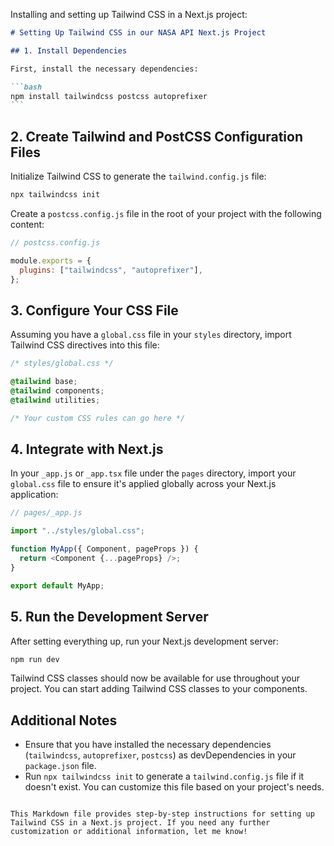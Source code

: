 Installing and setting up Tailwind CSS in a Next.js project:

````markdown
# Setting Up Tailwind CSS in our NASA API Next.js Project

## 1. Install Dependencies

First, install the necessary dependencies:

```bash
npm install tailwindcss postcss autoprefixer
```
````

## 2. Create Tailwind and PostCSS Configuration Files

Initialize Tailwind CSS to generate the `tailwind.config.js` file:

```bash
npx tailwindcss init
```

Create a `postcss.config.js` file in the root of your project with the following content:

```javascript
// postcss.config.js

module.exports = {
  plugins: ["tailwindcss", "autoprefixer"],
};
```

## 3. Configure Your CSS File

Assuming you have a `global.css` file in your `styles` directory, import Tailwind CSS directives into this file:

```css
/* styles/global.css */

@tailwind base;
@tailwind components;
@tailwind utilities;

/* Your custom CSS rules can go here */
```

## 4. Integrate with Next.js

In your `_app.js` or `_app.tsx` file under the `pages` directory, import your `global.css` file to ensure it's applied globally across your Next.js application:

```javascript
// pages/_app.js

import "../styles/global.css";

function MyApp({ Component, pageProps }) {
  return <Component {...pageProps} />;
}

export default MyApp;
```

## 5. Run the Development Server

After setting everything up, run your Next.js development server:

```bash
npm run dev
```

Tailwind CSS classes should now be available for use throughout your project. You can start adding Tailwind CSS classes to your components.

## Additional Notes

- Ensure that you have installed the necessary dependencies (`tailwindcss`, `autoprefixer`, `postcss`) as devDependencies in your `package.json` file.
- Run `npx tailwindcss init` to generate a `tailwind.config.js` file if it doesn't exist. You can customize this file based on your project's needs.

```

This Markdown file provides step-by-step instructions for setting up Tailwind CSS in a Next.js project. If you need any further customization or additional information, let me know!
```
